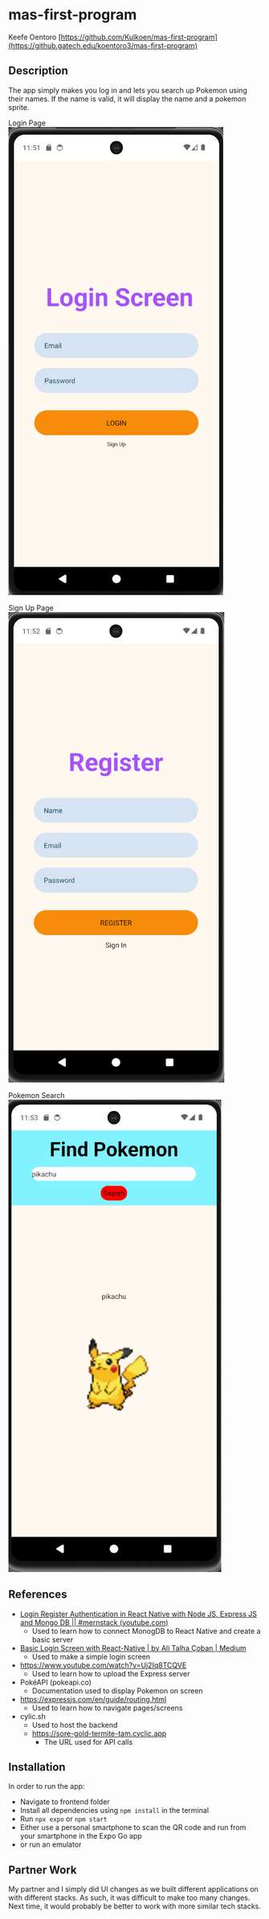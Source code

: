 # mas-first-program
Keefe Oentoro
[https://github.com/Kulkoen/mas-first-program](https://github.gatech.edu/koentoro3/mas-first-program)

## Description
The app simply makes you log in and lets you search up Pokemon using their names. If the name is valid, it will display the name and a pokemon sprite.

Login Page
![Login](login.png)

Sign Up Page
![SignUp](signup.png)

Pokemon Search
![Search](pokemon.png)


## References
- [Login Register Authentication in React Native with Node JS, Express JS and Mongo DB || #mernstack (youtube.com)](https://www.youtube.com/watch?v=p-YhMj1XHzs)
  - Used to learn how to connect MonogDB to React Native and create a basic server
- [Basic Login Screen with React-Native | by Ali Talha Çoban | Medium](https://alitalhacoban.medium.com/basic-login-screen-with-react-native-c9f7fdcc8dae)
  - Used to make a simple login screen
- https://www.youtube.com/watch?v=Uj2Iq8TCQVE
    - Used to learn how to upload the Express server 
- PokéAPI (pokeapi.co)
  - Documentation used to display Pokemon on screen
- https://expressjs.com/en/guide/routing.html
  - Used to learn how to navigate pages/screens
- cylic.sh
  - Used to host the backend
  - https://sore-gold-termite-tam.cyclic.app
    - The URL used for API calls

## Installation
In order to run the app:
- Navigate to frontend folder
- Install all dependencies using ```npm install``` in the terminal
- Run ```npx expo``` or ```npm start```
- Either use a personal smartphone to scan the QR code and run from your smartphone in the Expo Go app
- or run an emulator

## Partner Work
My partner and I simply did UI changes as we built different applications on with different stacks. As such, it was difficult to make too many changes. Next time, it would probably be better to work with more similar tech stacks.
